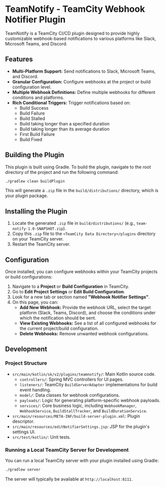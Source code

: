# TeamNotify - TeamCity Webhook Notifier Plugin

TeamNotify is a TeamCity CI/CD plugin designed to provide highly customizable webhook-based notifications to various platforms like Slack, Microsoft Teams, and Discord.

## Features

*   **Multi-Platform Support:** Send notifications to Slack, Microsoft Teams, and Discord.
*   **Granular Configuration:** Configure webhooks at the project or build configuration level.
*   **Multiple Webhook Definitions:** Define multiple webhooks for different conditions and platforms.
*   **Rich Conditional Triggers:** Trigger notifications based on:
    *   Build Success
    *   Build Failure
    *   Build Stalled
    *   Build taking longer than a specified duration
    *   Build taking longer than its average duration
    *   First Build Failure
    *   Build Fixed

## Building the Plugin

This plugin is built using Gradle. To build the plugin, navigate to the root directory of the project and run the following command:

```bash
./gradlew clean buildPlugin
```

This will generate a `.zip` file in the `build/distributions/` directory, which is your plugin package.

## Installing the Plugin

1.  Locate the generated `.zip` file in `build/distributions/` (e.g., `team-notify-1.0-SNAPSHOT.zip`).
2.  Copy this `.zip` file to the `<TeamCity Data Directory>/plugins` directory on your TeamCity server.
3.  Restart the TeamCity server.

## Configuration

Once installed, you can configure webhooks within your TeamCity projects or build configurations:

1.  Navigate to a **Project** or **Build Configuration** in TeamCity.
2.  Go to **Edit Project Settings** or **Edit Build Configuration**.
3.  Look for a new tab or section named **"Webhook Notifier Settings"**.
4.  On this page, you can:
    *   **Add New Webhook:** Provide the webhook URL, select the target platform (Slack, Teams, Discord), and choose the conditions under which the notification should be sent.
    *   **View Existing Webhooks:** See a list of all configured webhooks for the current project/build configuration.
    *   **Delete Webhooks:** Remove unwanted webhook configurations.

## Development

### Project Structure

*   `src/main/kotlin/sk/v2/plugins/teamnotify/`: Main Kotlin source code.
    *   `controllers/`: Spring MVC controllers for UI pages.
    *   `listeners/`: TeamCity `BuildServerAdapter` implementations for build event handling.
    *   `model/`: Data classes for webhook configurations.
    *   `payloads/`: Logic for generating platform-specific webhook payloads.
    *   `services/`: Core business logic, including `WebhookManager`, `WebhookService`, `BuildStallTracker`, and `BuildDurationService`.
*   `src/main/resources/META-INF/build-server-plugin.xml`: Plugin descriptor.
*   `src/main/resources/editNotifierSettings.jsp`: JSP for the plugin's settings UI.
*   `src/test/kotlin/`: Unit tests.

### Running a Local TeamCity Server for Development

You can run a local TeamCity server with your plugin installed using Gradle:

```bash
./gradlew server
```

The server will typically be available at `http://localhost:8111`.

